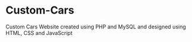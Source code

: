 # Custom-Cars
Custom Cars Website created using PHP and MySQL and designed using HTML, CSS and JavaScript
